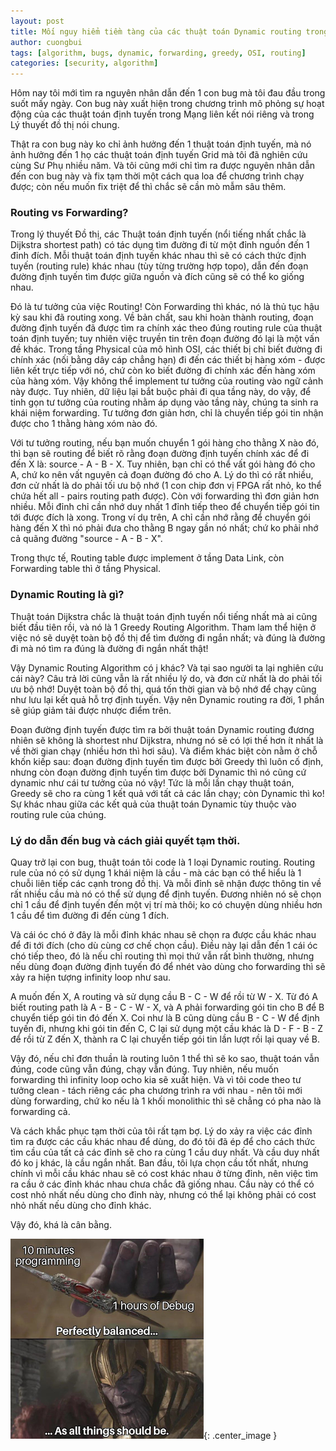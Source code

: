 ```yaml
---
layout: post
title: Mối nguy hiểm tiềm tàng của các thuật toán Dynamic routing trong việc xây dựng Forwarding Table - Lý thuyết Đồ thị.
author: cuongbui
tags: [algorithm, bugs, dynamic, forwarding, greedy, OSI, routing]
categories: [security, algorithm]
---
```


Hôm nay tôi mới tìm ra nguyên nhân dẫn đến 1 con bug mà tôi đau đầu trong suốt mấy ngày. Con bug này xuất hiện trong chương trình mô phỏng sự hoạt động của các thuật toán định tuyến trong Mạng liên kết nói riêng và trong Lý thuyết đồ thị nói chung.
<!--more-->

Thật ra con bug này ko chỉ ảnh hưởng đến 1 thuật toán định tuyến, mà nó ảnh hưởng đến 1 họ các thuật toán định tuyến Grid mà tôi đã nghiên cứu cùng Sư Phụ nhiều năm. Và tôi cũng mới chỉ tìm ra được nguyên nhân dẫn đến con bug này và fix tạm thời một cách qua loa để chương trình chạy được; còn nếu muốn fix triệt để thì chắc sẽ cần mò mẫm sâu thêm.

### Routing vs Forwarding?

Trong lý thuyết Đồ thị, các Thuật toán định tuyến (nổi tiếng nhất chắc là Dijkstra shortest path) có tác dụng tìm đường đi từ một đỉnh nguồn đến 1 đỉnh đích. Mỗi thuật toán định tuyến khác nhau thì sẽ có cách thức định tuyến (routing rule) khác nhau (tùy từng trường hợp topo), dẫn đến đoạn đường định tuyến tìm được giữa nguồn và đích cũng sẽ có thể ko giống nhau.

Đó là tư tưởng của việc Routing! Còn Forwarding thì khác, nó là thủ tục hậu kỳ sau khi đã routing xong. Về bản chất, sau khi hoàn thành routing, đoạn đường định tuyến đã được tìm ra chính xác theo đúng routing rule của thuật toán định tuyến; tuy nhiên việc truyền tin trên đoạn đường đó lại là một vấn đề khác. Trong tầng Physical của mô hình OSI, các thiết bị chỉ biết đường đi chính xác (nối bằng dây cáp chẳng hạn) đi đến các thiết bị hàng xóm - được liên kết trực tiếp với nó, chứ còn ko biết đường đi chính xác đến hàng xóm của hàng xóm. Vậy không thể implement tư tưởng của routing vào ngữ cảnh này được. Tuy nhiên, dữ liệu lại bắt buộc phải đi qua tầng này, do vậy, để tinh gọn tư tưởng của routing nhằm áp dụng vào tầng này, chúng ta sinh ra khái niệm forwarding. Tư tưởng đơn giản hơn, chỉ là chuyển tiếp gói tin nhận được cho 1 thằng hàng xóm nào đó.

Với tư tưởng routing, nếu bạn muốn chuyển 1 gói hàng cho thằng X nào đó, thì bạn sẽ routing để biết rõ rằng đoạn đường định tuyến chính xác để đi đến X là: source - A - B - X. Tuy nhiên, bạn chỉ có thể vất gói hàng đó cho A, chứ ko nên vất nguyên cả đoạn đường đó cho A. Lý do thì có rất nhiều, đơn cử nhất là do phải tối ưu bộ nhớ (1 con chip đơn vị FPGA rất nhỏ, ko thể chứa hết all - pairs routing path được). Còn với forwarding thì đơn giản hơn nhiều. Mỗi đỉnh chỉ cần nhớ duy nhất 1 đỉnh tiếp theo để chuyển tiếp gói tin tới được đích là xong. Trong ví dụ trên, A chỉ cần nhớ rằng để chuyển gói hàng đến X thì nó phải đưa cho thằng B ngay gần nó nhất; chứ ko phải nhớ cả quãng đường "source - A - B - X".

Trong thực tế, Routing table được implement ở tầng Data Link, còn Forwarding table thì ở tầng Physical.

### Dynamic Routing là gì?

Thuật toán Dijkstra chắc là thuật toán định tuyến nổi tiếng nhất mà ai cũng biết đầu tiên rồi, và nó là 1 Greedy Routing Algorithm. Tham lam thể hiện ở việc nó sẽ duyệt toàn bộ đồ thị để tìm đường đi ngắn nhất; và đúng là đường đi mà nó tìm ra đúng là đường đi ngắn nhất thật!

Vậy Dynamic Routing Algorithm có j khác? Và tại sao người ta lại nghiên cứu cái này? Câu trả lời cũng vẫn là rất nhiều lý do, và đơn cử nhất là do phải tối ưu bộ nhớ! Duyệt toàn bộ đồ thị, quá tốn thời gian và bộ nhớ để chạy cũng như lưu lại kết quả hỗ trợ định tuyến. Vậy nên Dynamic routing ra đời, 1 phần sẽ giúp giảm tải được nhược điểm trên. 

Đoạn đường định tuyến được tìm ra bởi thuật toán Dynamic routing đương nhiên sẽ không là shortest như Dijkstra, nhưng nó sẽ có lợi thế hơn ít nhất là về thời gian chạy (nhiều hơn thì hơi sâu). Và điểm khác biệt còn nằm ở chỗ khốn kiếp sau: đoạn đường định tuyến tìm được bởi Greedy thì luôn cố định, nhưng còn đoạn đường định tuyến tìm được bởi Dynamic thì nó cũng cứ dynamic như cái tư tưởng của nó vậy! Tức là mỗi lần chạy thuật toán, Greedy sẽ cho ra cùng 1 kết quả với tất cả các lần chạy; còn Dynamic thì ko! Sự khác nhau giữa các kết quả của thuật toán Dynamic tùy thuộc vào routing rule của chúng. 

### Lý do dẫn đến bug và cách giải quyết tạm thời.

Quay trở lại con bug, thuật toán tôi code là 1 loại Dynamic routing. Routing rule của nó có sử dụng 1 khái niệm là cầu - mà các bạn có thể hiểu là 1 chuỗi liên tiếp các cạnh trong đồ thị. Và mỗi đỉnh sẽ nhận được thông tin về rất nhiều cầu mà nó có thể sử dụng để định tuyến. Đương nhiên nó sẽ chọn chỉ 1 cầu để định tuyến đến một vị trí mà thôi; ko có chuyện dùng nhiều hơn 1 cầu để tìm đường đi đến cùng 1 đích. 

Và cái óc chó ở đây là mỗi đỉnh khác nhau sẽ chọn ra được cầu khác nhau để đi tới đích (cho dù cùng cơ chế chọn cầu). Điều này lại dẫn đến 1 cái óc chó tiếp theo, đó là nếu chỉ routing thì mọi thứ vẫn rất bình thường, nhưng nếu dùng đoạn đường định tuyến đó để nhét vào dùng cho forwarding thì sẽ xảy ra hiện tượng infinity loop như sau.

A muốn đến X, A routing và sử dụng cầu B - C - W để rồi từ W - X. Từ đó A biết routing path là A - B - C - W - X, và A phải forwarding gói tin cho B để B chuyển tiếp gói tin đó đến X. Coi như là B cũng dùng cầu B - C - W để định tuyến đi, nhưng khi gói tin đến C, C lại sử dụng một cầu khác là D - F - B - Z để rồi từ Z đến X, thành ra C lại chuyển tiếp gói tin lần lượt rồi lại quay về B. 

Vậy đó, nếu chỉ đơn thuần là routing luôn 1 thể thì sẽ ko sao, thuật toán vẫn đúng, code cũng vẫn đúng, chạy vẫn đúng. Tuy nhiên, nếu muốn forwarding thì infinity loop ocho kia sẽ xuất hiện. Và vì tôi code theo tư tưởng clean - tách riêng các pha chương trình ra với nhau - nên tôi mới dùng forwarding, chứ ko nếu là 1 khối monolithic thì sẽ chẳng có pha nào là forwarding cả.

Và cách khắc phục tạm thời của tôi rất tạm bợ. Lý do xảy ra việc các đỉnh tìm ra được các cầu khác nhau để dùng, do đó tôi đã ép để cho cách thức tìm cầu của tất cả các đỉnh sẽ cho ra cùng 1 cầu duy nhất. Và cầu duy nhất đó ko j khác, là cầu ngắn nhất. Ban đầu, tôi lựa chọn cầu tốt nhất, nhưng chính vì mỗi cầu khác nhau sẽ có cost khác nhau ở từng đỉnh, nên việc tìm ra cầu ở các đỉnh khác nhau chưa chắc đã giống nhau. Cầu này có thể có cost nhỏ nhất nếu dùng cho đỉnh này, nhưng có thể lại không phải có cost nhỏ nhất nếu dùng cho đỉnh khác.


Vậy đó, khá là cân bằng.

![My Thanos](/assets/img/posts/cuongbui/thanos.png){: .center_image }

